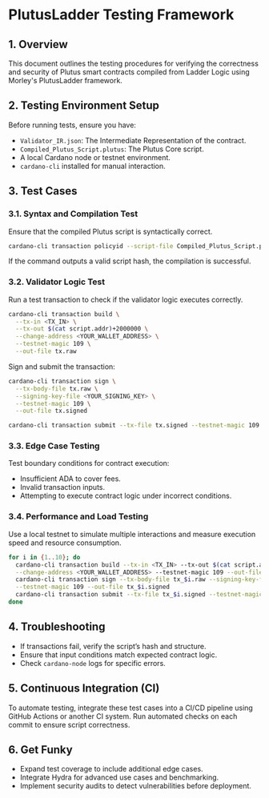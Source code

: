 # PlutusLadder Testing Framework

## 1. Overview

This document outlines the testing procedures for verifying the correctness and security of Plutus smart contracts compiled from Ladder Logic using Morley's PlutusLadder framework.

## 2. Testing Environment Setup

Before running tests, ensure you have:

- `Validator_IR.json`: The Intermediate Representation of the contract.
- `Compiled_Plutus_Script.plutus`: The Plutus Core script.
- A local Cardano node or testnet environment.
- `cardano-cli` installed for manual interaction.

## 3. Test Cases

### 3.1. Syntax and Compilation Test
Ensure that the compiled Plutus script is syntactically correct.

```sh
cardano-cli transaction policyid --script-file Compiled_Plutus_Script.plutus
```

If the command outputs a valid script hash, the compilation is successful.

### 3.2. Validator Logic Test
Run a test transaction to check if the validator logic executes correctly.

```sh
cardano-cli transaction build \
  --tx-in <TX_IN> \
  --tx-out $(cat script.addr)+2000000 \
  --change-address <YOUR_WALLET_ADDRESS> \
  --testnet-magic 109 \
  --out-file tx.raw
```

Sign and submit the transaction:

```sh
cardano-cli transaction sign \
  --tx-body-file tx.raw \
  --signing-key-file <YOUR_SIGNING_KEY> \
  --testnet-magic 109 \
  --out-file tx.signed

cardano-cli transaction submit --tx-file tx.signed --testnet-magic 109
```

### 3.3. Edge Case Testing
Test boundary conditions for contract execution:

- Insufficient ADA to cover fees.
- Invalid transaction inputs.
- Attempting to execute contract logic under incorrect conditions.

### 3.4. Performance and Load Testing
Use a local testnet to simulate multiple interactions and measure execution speed and resource consumption.

```sh
for i in {1..10}; do
  cardano-cli transaction build --tx-in <TX_IN> --tx-out $(cat script.addr)+2000000 \
  --change-address <YOUR_WALLET_ADDRESS> --testnet-magic 109 --out-file tx_$i.raw
  cardano-cli transaction sign --tx-body-file tx_$i.raw --signing-key-file <YOUR_SIGNING_KEY> \
  --testnet-magic 109 --out-file tx_$i.signed
  cardano-cli transaction submit --tx-file tx_$i.signed --testnet-magic 109
done
```

## 4. Troubleshooting

- If transactions fail, verify the script’s hash and structure.
- Ensure that input conditions match expected contract logic.
- Check `cardano-node` logs for specific errors.

## 5. Continuous Integration (CI)

To automate testing, integrate these test cases into a CI/CD pipeline using GitHub Actions or another CI system. Run automated checks on each commit to ensure script correctness.

## 6. Get Funky

- Expand test coverage to include additional edge cases.
- Integrate Hydra for advanced use cases and benchmarking.
- Implement security audits to detect vulnerabilities before deployment.

